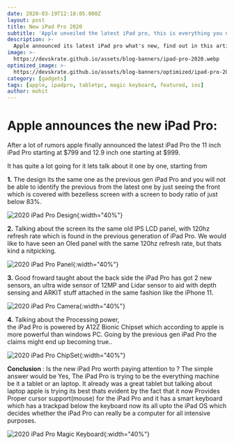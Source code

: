 ```yaml
---
date: 2020-03-19T12:18:05.000Z
layout: post
title: New iPad Pro 2020
subtitle: 'Apple unveiled the latest iPad pro, this is everything you need to know'
description: >-
  Apple announced its latest iPad pro what's new, find out in this article. 
image: >-
  https://devskrate.github.io/assets/blog-banners/ipad-pro-2020.webp
optimized_image: >-
  https://devskrate.github.io/assets/blog-banners/optimized/ipad-pro-2020.webp
category: [gadgets]
tags: [apple, ipadpro, tabletpc, magic keyboard, featured, ios]
author: mohit
---
```

# Apple announces the new iPad Pro:

After a lot of rumors apple finally announced the latest iPad Pro
the 11 inch iPad Pro starting at $799 and 12.9 inch one starting at $999.

It has quite a lot going for it lets talk about it one by one, starting from

**1.** The design its the same one as the previous gen iPad Pro and
you will not be able to identify the previous from the latest one by just seeing the
front which is covered with bezelless screen with a screen to body ratio of just below 83%.

![2020 iPad Pro Design](https://devskrate.github.io/assets/images/apple/2020-ipad-design.webp){:width="40%"}

**2.** Talking about the screen its the same old IPS LCD panel, with 120hz refresh rate which is found in the previous generation of iPad Pro. We would like to have seen an Oled panel
with the same 120hz refresh rate, but thats kind a nitpicking.

![2020 iPad Pro Panel](https://devskrate.github.io/assets/images/apple/2020-ipad-display.webp){:width="40%"}

**3.** Good froward taught about the back side the iPad Pro has got 2 new sensors,
an ultra wide sensor of 12MP and Lidar sensor to aid with depth sensing and ARKIT stuff
attached in the same fashion like the iPhone 11.

![2020 iPad Pro Camera](https://devskrate.github.io/assets/images/apple/2020-ipad-camera.webp){:width="40%"}

**4.** Talking about the Processing power,  
the iPad Pro is powered by A12Z Bionic Chipset which according to apple is more powerful than windows PC. Going by the previous gen iPad Pro the claims might end up becoming true..

![2020 iPad Pro ChipSet](https://devskrate.github.io/assets/images/apple/2020-ipad-processor.webp){:width="40%"}

**Conclusion** : Is the new iPad Pro worth paying attention to ? The simple answer would be Yes,
The iPad Pro is trying to be the everything machine be it a tablet or an laptop. It already
was a great tablet but talking about laptop apple is trying its best thats evident by the fact that it now Provides Proper cursor support(mouse) for the iPad Pro and it has a smart keyboard which has a trackpad below the keyboard now its all upto the iPad OS which decides whether the iPad Pro can really be a computer for all intensive purposes.

![2020 iPad Pro Magic Keyboard](https://devskrate.github.io/assets/images/apple/2020-ipad-keyboard-magic.webp){:width="40%"}
